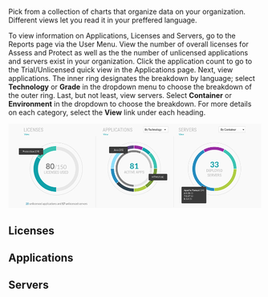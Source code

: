 <!--
title: "Organization Statistics"
description: "Overview of organization statistics charts"
tags: "TeamServer licenses applications servers organizations report"
-->
Pick from a collection of charts that organize data on your organization. Different views let you read it in your preffered language. 

To view information on Applications, Licenses and Servers, go to the Reports page via the User Menu. View the number of overall licenses for Assess and Protect as well as the the number of unlicensed applications and servers exist in your organization. Click the application count to go to the Trial/Unlicensed quick view in the Applications page. Next, view applications. The inner ring designates the breakdown by language; select **Technology** or **Grade** in the dropdown menu to choose the breakdown of the outer ring. Last, but not least, view servers. Select **Container** or **Environment** in the dropdown to choose the breakdown. For more details on each category, select the **View** link under each heading. 

<a href="assets/images/org-stats-reports-page.png" rel="lightbox" title="Organization statistics on Reports page"><img class="thumbnail" src="assets/images/org-stats-reports-page.png"/></a>

 
## Licenses




## Applications



## Servers  